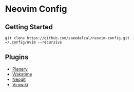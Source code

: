# Neovim Config

## Getting Started
`git clone https://github.com/saeedafzal/neovim-config.git ~/.config/nvim --recursive`

## Plugins
* [Plenary](https://github.com/nvim-lua/plenary.nvim)
* [Wakatime](https://github.com/wakatime/vim-wakatime)
* [Neogit](https://github.com/NeogitOrg/neogit)
* [Vimwiki](https://github.com/vimwiki/vimwiki)

